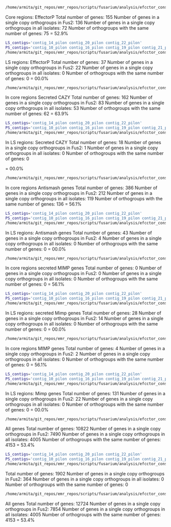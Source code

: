 

```bash
/home/armita/git_repos/emr_repos/scripts/fusarium/analysis/efcctor_conservation/ortho_distribution.py --FoC_effectorP analysis/effectorP/F.oxysporum_fsp_cepae/Fus2_canu_new/F.oxysporum_fsp_cepae_Fus2_canu_new_EffectorP_secreted.gff --FoC_orthogroup analysis/orthology/orthomcl/FoC_vs_Fo_vs_FoL_publication_ncbi/FoC_vs_Fo_vs_FoL_publication_ncbi_orthogroups.txt --OrthoMCL_id Fus2 --OrthoMCL_all 125 A23 Fus2 CB3 A13 A28 PG fo47 4287 --contig_list contig_1_pilon contig_2_pilon contig_3_pilon contig_4_pilon contig_5_pilon contig_6_pilon | less
```
Core regions:
EffectorP
Total number of genes:  155
Number of genes in a single copy orthogroups in Fus2:   136
Number of genes in a single copy orthogroups in all isolates:   72
Number of orthogroups with the same number of genes:    75
= 52.9%

```bash
LS_contigs='contig_14_pilon contig_20_pilon contig_22_pilon'
PS_contigs='contig_10_pilon contig_16_pilon contig_19_pilon contig_21_pilon'
/home/armita/git_repos/emr_repos/scripts/fusarium/analysis/efcctor_conservation/ortho_distribution.py --FoC_effectorP analysis/effectorP/F.oxysporum_fsp_cepae/Fus2_canu_new/F.oxysporum_fsp_cepae_Fus2_canu_new_EffectorP_secreted.gff --FoC_orthogroup analysis/orthology/orthomcl/FoC_vs_Fo_vs_FoL_publication_ncbi/FoC_vs_Fo_vs_FoL_publication_ncbi_orthogroups.txt --OrthoMCL_id Fus2 --OrthoMCL_all 125 A23 Fus2 CB3 A13 A28 PG fo47 4287 --contig_list $LS_contigs $PS_contigs | less
```

LS regions:
EffectorP
Total number of genes:  37
Number of genes in a single copy orthogroups in Fus2:   22
Number of genes in a single copy orthogroups in all isolates:   0
Number of orthogroups with the same number of genes:    0
= 00.0%


```bash
/home/armita/git_repos/emr_repos/scripts/fusarium/analysis/efcctor_conservation/ortho_distribution.py --FoC_effectorP gene_pred/CAZY/F.oxysporum_fsp_cepae/Fus2_canu_new/Fus2_canu_new_CAZY_secreted.gff --FoC_orthogroup analysis/orthology/orthomcl/FoC_vs_Fo_vs_FoL_publication_ncbi/FoC_vs_Fo_vs_FoL_publication_ncbi_orthogroups.txt --OrthoMCL_id Fus2 --OrthoMCL_all 125 A23 Fus2 CB3 A13 A28 PG fo47 4287 --contig_list contig_1_pilon contig_2_pilon contig_3_pilon contig_4_pilon contig_5_pilon contig_6_pilon | less
```

In core regions
Secreted CAZY
Total number of genes:  162
Number of genes in a single copy orthogroups in Fus2:   83
Number of genes in a single copy orthogroups in all isolates:   53
Number of orthogroups with the same number of genes:    62
= 63.9%


```bash
LS_contigs='contig_14_pilon contig_20_pilon contig_22_pilon'
PS_contigs='contig_10_pilon contig_16_pilon contig_19_pilon contig_21_pilon'
/home/armita/git_repos/emr_repos/scripts/fusarium/analysis/efcctor_conservation/ortho_distribution.py --FoC_effectorP gene_pred/CAZY/F.oxysporum_fsp_cepae/Fus2_canu_new/Fus2_canu_new_CAZY_secreted.gff --FoC_orthogroup analysis/orthology/orthomcl/FoC_vs_Fo_vs_FoL_publication_ncbi/FoC_vs_Fo_vs_FoL_publication_ncbi_orthogroups.txt --OrthoMCL_id Fus2 --OrthoMCL_all 125 A23 Fus2 CB3 A13 A28 PG fo47 4287 --contig_list $LS_contigs $PS_contigs | less
```

In LS regions:
Secreted CAZY
Total number of genes:  18
Number of genes in a single copy orthogroups in Fus2:   1
Number of genes in a single copy orthogroups in all isolates:   0
Number of orthogroups with the same number of genes:    0

= 00.0%


```bash
/home/armita/git_repos/emr_repos/scripts/fusarium/analysis/efcctor_conservation/ortho_distribution.py --FoC_effectorP analysis/antismash/F.oxysporum_fsp_cepae/Fus2_canu_new/metabolite_cluster_genes.gff --FoC_orthogroup analysis/orthology/orthomcl/FoC_vs_Fo_vs_FoL_publication_ncbi/FoC_vs_Fo_vs_FoL_publication_ncbi_orthogroups.txt --OrthoMCL_id Fus2 --OrthoMCL_all 125 A23 Fus2 CB3 A13 A28 PG fo47 4287 --contig_list contig_1_pilon contig_2_pilon contig_3_pilon contig_4_pilon contig_5_pilon contig_6_pilon | less
```

In core regions
Antismash genes
Total number of genes:  386
Number of genes in a single copy orthogroups in Fus2:   212
Number of genes in a single copy orthogroups in all isolates:   119
Number of orthogroups with the same number of genes:    136
= 56.1%


```bash
LS_contigs='contig_14_pilon contig_20_pilon contig_22_pilon'
PS_contigs='contig_10_pilon contig_16_pilon contig_19_pilon contig_21_pilon'
/home/armita/git_repos/emr_repos/scripts/fusarium/analysis/efcctor_conservation/ortho_distribution.py --FoC_effectorP analysis/antismash/F.oxysporum_fsp_cepae/Fus2_canu_new/metabolite_cluster_genes.gff --FoC_orthogroup analysis/orthology/orthomcl/FoC_vs_Fo_vs_FoL_publication_ncbi/FoC_vs_Fo_vs_FoL_publication_ncbi_orthogroups.txt --OrthoMCL_id Fus2 --OrthoMCL_all 125 A23 Fus2 CB3 A13 A28 PG fo47 4287 --contig_list $LS_contigs $PS_contigs | less
```

In LS regions:
Antismash genes
Total number of genes:  43
Number of genes in a single copy orthogroups in Fus2:   4
Number of genes in a single copy orthogroups in all isolates:   0
Number of orthogroups with the same number of genes:    0
= 00.0%


```bash
/home/armita/git_repos/emr_repos/scripts/fusarium/analysis/efcctor_conservation/ortho_distribution.py --FoC_effectorP analysis/mimps/F.oxysporum_fsp_cepae/Fus2_canu_new/Fus2_canu_new_genes_in_2kb_mimp_secreted.gff  --FoC_orthogroup analysis/orthology/orthomcl/FoC_vs_Fo_vs_FoL_publication_ncbi/FoC_vs_Fo_vs_FoL_publication_ncbi_orthogroups.txt --OrthoMCL_id Fus2 --OrthoMCL_all 125 A23 Fus2 CB3 A13 A28 PG fo47 4287 --contig_list contig_1_pilon contig_2_pilon contig_3_pilon contig_4_pilon contig_5_pilon contig_6_pilon | less
```

In core regions
secreted MIMP genes
Total number of genes:  0
Number of genes in a single copy orthogroups in Fus2:   0
Number of genes in a single copy orthogroups in all isolates:   0
Number of orthogroups with the same number of genes:    0
= 56.1%


```bash
LS_contigs='contig_14_pilon contig_20_pilon contig_22_pilon'
PS_contigs='contig_10_pilon contig_16_pilon contig_19_pilon contig_21_pilon'
/home/armita/git_repos/emr_repos/scripts/fusarium/analysis/efcctor_conservation/ortho_distribution.py --FoC_effectorP analysis/mimps/F.oxysporum_fsp_cepae/Fus2_canu_new/Fus2_canu_new_genes_in_2kb_mimp_secreted.gff  --FoC_orthogroup analysis/orthology/orthomcl/FoC_vs_Fo_vs_FoL_publication_ncbi/FoC_vs_Fo_vs_FoL_publication_ncbi_orthogroups.txt --OrthoMCL_id Fus2 --OrthoMCL_all 125 A23 Fus2 CB3 A13 A28 PG fo47 4287 --contig_list $LS_contigs $PS_contigs | less
```

In LS regions:
secreted Mimp genes
Total number of genes:  28
Number of genes in a single copy orthogroups in Fus2:   14
Number of genes in a single copy orthogroups in all isolates:   0
Number of orthogroups with the same number of genes:    0
= 00.0%


```bash
/home/armita/git_repos/emr_repos/scripts/fusarium/analysis/efcctor_conservation/ortho_distribution.py --FoC_effectorP analysis/mimps/F.oxysporum_fsp_cepae/Fus2_canu_new/Fus2_canu_new_genes_in_2kb_mimp.gff  --FoC_orthogroup analysis/orthology/orthomcl/FoC_vs_Fo_vs_FoL_publication_ncbi/FoC_vs_Fo_vs_FoL_publication_ncbi_orthogroups.txt --OrthoMCL_id Fus2 --OrthoMCL_all 125 A23 Fus2 CB3 A13 A28 PG fo47 4287 --contig_list contig_1_pilon contig_2_pilon contig_3_pilon contig_4_pilon contig_5_pilon contig_6_pilon | less
```

In core regions
MIMP genes
Total number of genes:  4
Number of genes in a single copy orthogroups in Fus2:   2
Number of genes in a single copy orthogroups in all isolates:   0
Number of orthogroups with the same number of genes:    0
= 56.1%


```bash
LS_contigs='contig_14_pilon contig_20_pilon contig_22_pilon'
PS_contigs='contig_10_pilon contig_16_pilon contig_19_pilon contig_21_pilon'
/home/armita/git_repos/emr_repos/scripts/fusarium/analysis/efcctor_conservation/ortho_distribution.py --FoC_effectorP analysis/mimps/F.oxysporum_fsp_cepae/Fus2_canu_new/Fus2_canu_new_genes_in_2kb_mimp.gff  --FoC_orthogroup analysis/orthology/orthomcl/FoC_vs_Fo_vs_FoL_publication_ncbi/FoC_vs_Fo_vs_FoL_publication_ncbi_orthogroups.txt --OrthoMCL_id Fus2 --OrthoMCL_all 125 A23 Fus2 CB3 A13 A28 PG fo47 4287 --contig_list $LS_contigs $PS_contigs | less
```

In LS regions:
Mimp genes
Total number of genes:  131
Number of genes in a single copy orthogroups in Fus2:   22
Number of genes in a single copy orthogroups in all isolates:   0
Number of orthogroups with the same number of genes:    0
= 00.0%


```bash
/home/armita/git_repos/emr_repos/scripts/fusarium/analysis/efcctor_conservation/ortho_distribution.py  --FoC_effectorP gene_pred/final_genes/F.oxysporum_fsp_cepae/Fus2_canu_new/final/final_genes_appended.gff3 --FoC_orthogroup analysis/orthology/orthomcl/FoC_vs_Fo_vs_FoL_publication_ncbi/FoC_vs_Fo_vs_FoL_publication_ncbi_orthogroups.txt --OrthoMCL_id Fus2 --OrthoMCL_all 125 A23 Fus2 CB3 A13 A28 PG fo47 4287 --contig_list contig_1_pilon contig_2_pilon contig_3_pilon contig_4_pilon contig_5_pilon contig_6_pilon | less
```

All genes
Total number of genes:  10822
Number of genes in a single copy orthogroups in Fus2:   7490
Number of genes in a single copy orthogroups in all isolates:   4005
Number of orthogroups with the same number of genes:    4153
= 53.4%


```bash
LS_contigs='contig_14_pilon contig_20_pilon contig_22_pilon'
PS_contigs='contig_10_pilon contig_16_pilon contig_19_pilon contig_21_pilon'
/home/armita/git_repos/emr_repos/scripts/fusarium/analysis/efcctor_conservation/ortho_distribution.py --FoC_effectorP gene_pred/final_genes/F.oxysporum_fsp_cepae/Fus2_canu_new/final/final_genes_appended.gff3 --FoC_orthogroup analysis/orthology/orthomcl/FoC_vs_Fo_vs_FoL_publication_ncbi/FoC_vs_Fo_vs_FoL_publication_ncbi_orthogroups.txt --OrthoMCL_id Fus2 --OrthoMCL_all 125 A23 Fus2 CB3 A13 A28 PG fo47 4287 --contig_list $LS_contigs $PS_contigs | less
```

Total number of genes:  1902
Number of genes in a single copy orthogroups in Fus2:   364
Number of genes in a single copy orthogroups in all isolates:   0
Number of orthogroups with the same number of genes:    0


```bash
/home/armita/git_repos/emr_repos/scripts/fusarium/analysis/efcctor_conservation/ortho_distribution.py  --FoC_effectorP gene_pred/final_genes/F.oxysporum_fsp_cepae/Fus2_canu_new/final/final_genes_appended.gff3 --FoC_orthogroup analysis/orthology/orthomcl/FoC_vs_Fo_vs_FoL_publication_ncbi/FoC_vs_Fo_vs_FoL_publication_ncbi_orthogroups.txt --OrthoMCL_id Fus2 --OrthoMCL_all 125 A23 Fus2 CB3 A13 A28 PG fo47 4287 --contig_list contig_1_pilon contig_2_pilon contig_3_pilon contig_4_pilon contig_5_pilon contig_6_pilon $LS_contigs $PS_contigs | less
```

All genes
Total number of genes:  12724
Number of genes in a single copy orthogroups in Fus2:   7854
Number of genes in a single copy orthogroups in all isolates:   4005
Number of orthogroups with the same number of genes:    4153
= 53.4%

